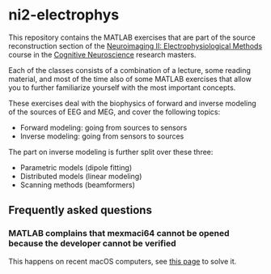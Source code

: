 # ni2-electrophys

This repository contains the MATLAB exercises that are part of the source reconstruction section of the [Neuroimaging II: Electrophysiological Methods](https://www.ru.nl/courseguides/socsci/courses-osiris/cns/sow-dgcn39-neuroimaging-ii-electrophysiological/) course in the [Cognitive Neuroscience](https://www.ru.nl/courseguides/socsci/research-master/cognitive-neuroscience/) research masters.

Each of the classes consists of a combination of a lecture, some reading material, and most of the time also of some MATLAB exercises that allow you to further familiarize yourself with the most important concepts.

These exercises deal with the biophysics of forward and inverse modeling of the sources of EEG and MEG, and cover the following topics:

-   Forward modeling: going from sources to sensors
-   Inverse modeling: going from sensors to sources

The part on inverse modeling is further split over these three:

-   Parametric models (dipole fitting)
-   Distributed models (linear modeling)
-   Scanning methods (beamformers)

## Frequently asked questions

### MATLAB complains that mexmaci64 cannot be opened because the developer cannot be verified

This happens on recent macOS computers, see [this page](https://www.fieldtriptoolbox.org/faq/mexmaci64_cannot_be_opened_because_the_developer_cannot_be_verified/) to solve it.

